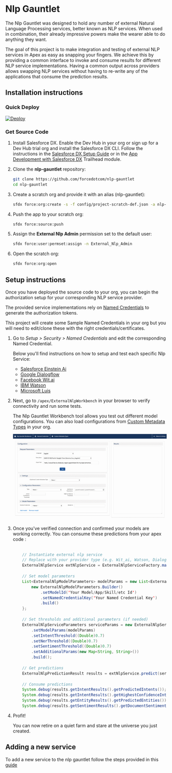 # Nlp Gauntlet

The Nlp Gauntlet was designed to hold any number of external Natural Language Processing services, better known as NLP services. When used in combination, their already impressive powers make the wearer able to do anything they want.

The goal of this project is to make integration and testing of external NLP services in Apex as easy as snapping your fingers. We achieve this by providing a common interface to invoke and consume results for different NLP service implementations. Having a common output across providers allows swapping NLP services without having to re-write any of the applications that consume the prediction results.

## Installation instructions

### Quick Deploy

[![Deploy](https://deploy-to-sfdx.com/dist/assets/images/DeployToSFDX.svg)](https://deploy-to-sfdx.com/)

### Get Source Code

1. Install Salesforce DX. Enable the Dev Hub in your org or sign up for a Dev Hub trial org and install the Salesforce DX CLI. Follow the instructions in the [Salesforce DX Setup Guide](https://developer.salesforce.com/docs/atlas.en-us.sfdx_setup.meta/sfdx_setup/sfdx_setup_intro.htm?search_text=trial%20hub%20org) or in the [App Development with Salesforce DX](https://trailhead.salesforce.com/modules/sfdx_app_dev) Trailhead module.

1. Clone the **nlp-gauntlet** repository:

   ```bash
   git clone https://github.com/forcedotcom/nlp-gauntlet
   cd nlp-gauntlet
   ```

1. Create a scratch org and provide it with an alias (nlp-gauntlet):

   ```bash
   sfdx force:org:create -s -f config/project-scratch-def.json -a nlp-gauntlet
   ```

1. Push the app to your scratch org:

   ```bash
   sfdx force:source:push
   ```

1. Assign the **External Nlp Admin** permission set to the default user:

   ```bash
   sfdx force:user:permset:assign -n External_Nlp_Admin
   ```

1. Open the scratch org:

   ```bash
   sfdx force:org:open
   ```

## Setup instructions

Once you have deployed the source code to your org, you can begin the authorization setup for your corresponding NLP service provider.

The provided service implementations rely on [Named Credentials](https://developer.salesforce.com/docs/atlas.en-us.apexcode.meta/apexcode/apex_callouts_named_credentials.htm) to generate the authorization tokens.

This project will create some Sample Named Credentials in your org but you will need to edit/clone these with the right credentials/certificates.

1. Go to *Setup > Security > Named Credentials* and edit the corresponding Named Credential.

    Below you'll find instructions on how to setup and test each specific Nlp Service:

    - [Salesforce Einstein Ai](/docs/guides/EinsteinAi.md)
    - [Google Dialogflow](docs/guides/DialogFlow.md)
    - [Facebook Wit.ai](docs/guides/WitAi.md)
    - [IBM Watson](docs/guides/Watson.md)
    - [Microsoft Luis](docs/guides/Luis.md)

2. Next, go to `/apex/ExternalNlpWorkbench` in your browser to verify connectivity and run some tests.

    The Nlp Gauntlet Workbench tool allows you test out different model configurations. You can also load configurations from [Custom Metadata Types](docs/guides/CustomMd.md)  in your org.

    ![Nlp Gauntlet Workbench](/docs/images/gauntlet-workbench/gauntlet-workbench.gif?raw=true)

3. Once you've verified connection and confirmed your models are working correctly. You can consume these predictions from your apex code :

    ```java

        // Instantiate external nlp service
        // Replace with your provider type (e.g. Wit_ai, Watson, Dialog_Flow, Luis)
        ExternalNlpService extNlpService = ExternalNlpServiceFactory.makeNlpService('Einstein_ai');

        // Set model parameters
        List<ExternalNlpModelParameters> modelParams = new List<ExternalNlpModelParameters>{
            new ExternalNlpModelParameters.Builder()
                .setModelId('Your Model/App/Skill/etc Id')
                .setNamedCredentialKey('Your Named Credential Key')
                .build()
        };

        // Set thresholds and additional parameters (if needed)
        ExternalNlpServiceParameters serviceParams = new ExternalNlpServiceParameters.Builder()
            .setModelParams(modelParams)
            .setIntentThreshold((Double)0.7)
            .setNerThreshold((Double)0.7)
            .setSentimentThreshold((Double)0.7)
            .setAdditionalParams(new Map<String, String>())
            .build();

        // Get predictions
        ExternalNlpPredictionResult results = extNlpService.predict(serviceParams, 'Your text to be analyzed', 'en_US');

        // Consume predictions
        System.debug(results.getIntentResults().getPredictedIntents());
        System.debug(results.getIntentResults().getHighestConfidenceIntentName());
        System.debug(results.getEntityResults().getPredictedEntities());
        System.debug(results.getSentimentResults().getDocumentSentiment());

    ```

4. Profit!

    You can now retire on a quiet farm and stare at the universe you just created.

## Adding a new service

To add a new service to the nlp gauntlet follow the steps provided in this [guide](/docs/guides/NewServiceGuide.md)